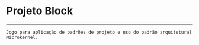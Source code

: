 
**Projeto Block**
===================

----------

	Jogo para aplicação de padrões de projeto e uso do padrão arquitetural Microkernel.
